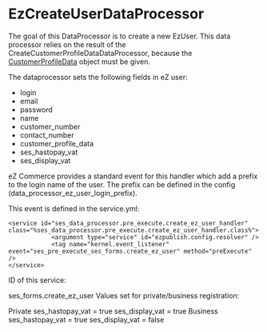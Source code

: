 # EzCreateUserDataProcessor

The goal of this DataProcessor is to create a new EzUser. This data processor relies on the result of the CreateCustomerProfileDataDataProcessor, because the [CustomerProfileData](Customer-profile-data-model_23560898.html) object must be given.

The dataprocessor sets the following fields in eZ user:

  - login 
  - email
  - password
  - name
  - customer\_number
  - contact\_number
  - customer\_profile\_data
  - ses_hastopay_vat
  - ses_display_vat

eZ Commerce provides a standard event for this handler which add a prefix to the login name of the user. The prefix can be defined in the config (data\_processor\_ez\_user\_login\_prefix). 

This event is defined in the service.yml:

``` 
<service id="ses_data_processor.pre_execute.create_ez_user_handler" class="%ses_data_processor.pre_execute.create_ez_user_handler.class%">
            <argument type="service" id="ezpublish.config.resolver" />
            <tag name="kernel.event_listener" event="ses_pre_execute_ses_forms.create_ez_user" method="preExecute" />
</service>
```

ID of this service:

ses\_forms.create\_ez\_user
Values set for private/business registration:

Private	
ses_hastopay_vat = true
ses_display_vat = true
Business	
ses_hastopay_vat = true
ses_display_vat = false
